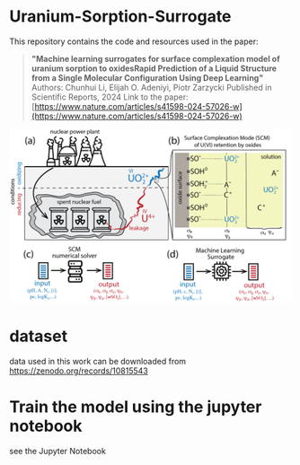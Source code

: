 # Uranium-Sorption-Surrogate
This repository contains the code and resources used in the paper:
> **"Machine learning surrogates for surface complexation model of uranium sorption to oxidesRapid Prediction of a Liquid Structure from a Single Molecular Configuration Using Deep Learning"**  
> Authors: Chunhui Li, Elijah O. Adeniyi, Piotr Zarzycki 
> Published in Scientific Reports, 2024
> Link to the paper: [https://www.nature.com/articles/s41598-024-57026-w](https://www.nature.com/articles/s41598-024-57026-w)

![ML surrogate for modeling uranium sorption](figures/fig1.jpg)

# dataset 
data used in this work can be downloaded from https://zenodo.org/records/10815543

# Train the model using the jupyter notebook 
see the Jupyter Notebook 
